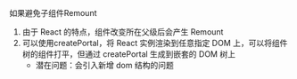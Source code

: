如果避免子组件Remount

1. 由于 React 的特点，组件改变所在父级后会产生 Remount
2. 可以使用createPortal，将 React 实例渲染到任意指定 DOM 上，可以将组件树的组件打平，但通过 createPortal 生成到嵌套的 DOM 树上
   - 潜在问题：会引入新增 dom 结构的问题
